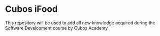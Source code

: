 # Cubos iFood

This repository will be used to add all new knowledge acquired during the Software Development course by Cubos Academy  
